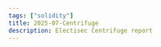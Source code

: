 ```yaml
---
tags: ["solidity"]
title: 2025-07-Centrifuge
description: Electisec Centrifuge report
---
```


<div id="pdf-container" style="width: 100%; height: 1000px;">
  <iframe 
    id="pdf-iframe"
    width="100%" 
    height="100%" 
    style="border: none;"
    title="2025-07-report-centrifuge">
  </iframe>
</div>

<script>
  document.addEventListener('DOMContentLoaded', function() {
    const baseUrl = window.location.origin;
    const pdfPath = '/pdf/2025-07-report-centrifuge.pdf';
    const fullPdfUrl = `${baseUrl}${pdfPath}`;
    const googleViewerUrl = `https://docs.google.com/gview?embedded=true&url=${encodeURIComponent(fullPdfUrl)}`;
    
    document.getElementById('pdf-iframe').src = googleViewerUrl;
  });
</script>